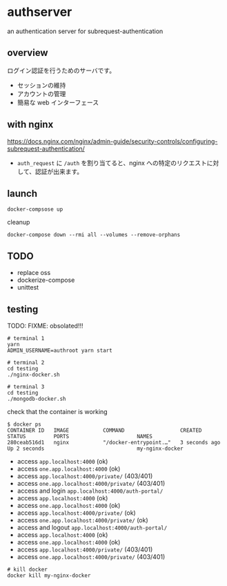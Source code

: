 # authserver

an authentication server for subrequest-authentication

## overview

ログイン認証を行うためのサーバです。

- セッションの維持
- アカウントの管理
- 簡易な web インターフェース

## with nginx

https://docs.nginx.com/nginx/admin-guide/security-controls/configuring-subrequest-authentication/

- `auth_request` に `/auth` を割り当てると、nginx への特定のリクエストに対して、認証が出来ます。

## launch

```
docker-compsose up
```

cleanup

```
docker-compose down --rmi all --volumes --remove-orphans
```

## TODO

- replace oss
- dockerize-compose
- unittest

## testing

TODO: FIXME: obsolated!!!

```
# terminal 1
yarn
ADMIN_USERNAME=authroot yarn start
```

```
# terminal 2
cd testing
./nginx-docker.sh
```

```
# terminal 3
cd testing
./mongodb-docker.sh
```

check that the container is working

```
$ docker ps
CONTAINER ID   IMAGE           COMMAND                  CREATED         STATUS         PORTS                      NAMES
280ceab516d1   nginx           "/docker-entrypoint.…"   3 seconds ago   Up 2 seconds                              my-nginx-docker
```

- access `app.localhost:4000` (ok)
- access `one.app.localhost:4000` (ok)
- access `app.localhost:4000/private/` (403/401)
- access `one.app.localhost:4000/private/` (403/401)
- access and login `app.localhost:4000/auth-portal/`
- access `app.localhost:4000` (ok)
- access `one.app.localhost:4000` (ok)
- access `app.localhost:4000/private/` (ok)
- access `one.app.localhost:4000/private/` (ok)
- access and logout `app.localhost:4000/auth-portal/`
- access `app.localhost:4000` (ok)
- access `one.app.localhost:4000` (ok)
- access `app.localhost:4000/private/` (403/401)
- access `one.app.localhost:4000/private/` (403/401)

```
# kill docker
docker kill my-nginx-docker
```
